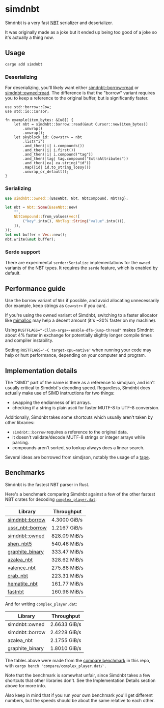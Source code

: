 # simdnbt

Simdnbt is a very fast [NBT](https://minecraft.wiki/w/NBT_format) serializer and deserializer.

It was originally made as a joke but it ended up being too good of a joke so it's actually a thing now.

## Usage

```sh
cargo add simdnbt
```

### Deserializing

For deserializing, you'll likely want either [simdnbt::borrow::read](https://docs.rs/simdnbt/latest/simdnbt/borrow/fn.read.html) or [simdnbt::owned::read](https://docs.rs/simdnbt/latest/simdnbt/owned/fn.read.html).
The difference is that the "borrow" variant requires you to keep a reference to the original buffer, but is significantly faster.

```rust,no_run
use std::borrow::Cow;
use std::io::Cursor;

fn example(item_bytes: &[u8]) {
    let nbt = simdnbt::borrow::read(&mut Cursor::new(item_bytes))
        .unwrap()
        .unwrap();
    let skyblock_id: Cow<str> = nbt
        .list("i")
        .and_then(|i| i.compounds())
        .and_then(|i| i.first())
        .and_then(|i| i.compound("tag"))
        .and_then(|tag| tag.compound("ExtraAttributes"))
        .and_then(|ea| ea.string("id"))
        .map(|id| id.to_string_lossy())
        .unwrap_or_default();
}
```

### Serializing

```rust
use simdnbt::owned::{BaseNbt, Nbt, NbtCompound, NbtTag};

let nbt = Nbt::Some(BaseNbt::new(
    "",
    NbtCompound::from_values(vec![
        ("key".into(), NbtTag::String("value".into())),
    ]),
));
let mut buffer = Vec::new();
nbt.write(&mut buffer);
```

### Serde support

There are experimental `serde::Serialize` implementations for the `owned` variants of the NBT types.
It requires the `serde` feature, which is enabled by default.

## Performance guide

Use the borrow variant of `Nbt` if possible, and avoid allocating unnecessarily (for example, keep strings as `Cow<str>` if you can).

If you're using the owned variant of Simdnbt, switching to a faster allocator like [mimalloc](https://docs.rs/mimalloc/latest/mimalloc/) may help a decent amount (it's ~20% faster on my machine).

Using `RUSTFLAGS="-Cllvm-args=-enable-dfa-jump-thread"` makes Simdnbt about 4% faster in exchange for potentially slightly longer compile times and compiler instability.

Setting `RUSTFLAGS='-C target-cpu=native'` when running your code may help or hurt performance, depending on your computer and program.

## Implementation details

The "SIMD" part of the name is there as a reference to simdjson, and isn't usually critical to Simdnbt's decoding speed. Regardless, Simdnbt does actually make use of SIMD instructions for two things:

- swapping the endianness of int arrays.
- checking if a string is plain ascii for faster MUTF-8 to UTF-8 conversion.

Additionally, Simdnbt takes some shortcuts which usually aren't taken by other libraries:

- `simdnbt::borrow` requires a reference to the original data.
- it doesn't validate/decode MUTF-8 strings or integer arrays while parsing.
- compounds aren't sorted, so lookup always does a linear search.

Several ideas are borrowed from simdjson, notably the usage of a [tape](https://github.com/simdjson/simdjson/blob/master/doc/tape.md).

## Benchmarks

Simdnbt is the fastest NBT parser in Rust.

Here's a benchmark comparing Simdnbt against a few of the other fastest NBT crates for decoding [`complex_player.dat`](https://github.com/azalea-rs/simdnbt/blob/master/simdnbt/tests/complex_player.dat):

| Library                                                                        | Throughput   |
| ------------------------------------------------------------------------------ | ------------ |
| [simdnbt::borrow](https://docs.rs/simdnbt/latest/simdnbt/borrow/index.html)    | 4.3000 GiB/s |
| [ussr_nbt::borrow](https://docs.rs/ussr-nbt/latest/ussr_nbt/borrow/index.html) | 1.2167 GiB/s |
| [simdnbt::owned](https://docs.rs/simdnbt/latest/simdnbt/owned/index.html)      | 828.09 MiB/s |
| [shen_nbt5](https://docs.rs/shen-nbt5/latest/shen_nbt5/)                       | 540.46 MiB/s |
| [graphite_binary](https://docs.rs/graphite_binary/latest/graphite_binary/)     | 333.47 MiB/s |
| [azalea_nbt](https://docs.rs/azalea-nbt/latest/azalea_nbt/)                    | 328.62 MiB/s |
| [valence_nbt](https://docs.rs/valence_nbt/latest/valence_nbt/)                 | 275.88 MiB/s |
| [crab_nbt](https://docs.rs/crab_nbt/latest/crab_nbt/)                          | 223.31 MiB/s |
| [hematite_nbt](https://docs.rs/hematite-nbt/latest/nbt/)                       | 161.77 MiB/s |
| [fastnbt](https://docs.rs/fastnbt/latest/fastnbt/)                             | 160.98 MiB/s |

And for writing `complex_player.dat`:

| Library         | Throughput   |
| --------------- | ------------ |
| simdnbt::owned  | 2.6633 GiB/s |
| simdnbt::borrow | 2.4228 GiB/s |
| azalea_nbt      | 2.1755 GiB/s |
| graphite_binary | 1.8010 GiB/s |

The tables above were made from the [compare benchmark](https://github.com/azalea-rs/simdnbt/tree/master/simdnbt/benches) in this repo, with `cargo bench 'compare/complex_player.dat/'`.

Note that the benchmark is somewhat unfair, since Simdnbt takes a few shortcuts that other libraries don't. See the Implementation Details section above for more info.

Also keep in mind that if you run your own benchmark you'll get different numbers, but the speeds should be about the same relative to each other.
